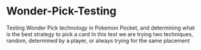 # Wonder-Pick-Testing
Testing Wonder Pick technology in Pokemon Pocket, and determining what is the best strategy to pick a card
In this test we are trying two techniques, random, determined by a player, or always trying for the same placement
